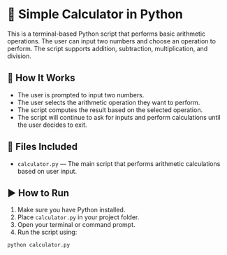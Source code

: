 # 🎯 Simple Calculator in Python

This is a terminal-based Python script that performs basic arithmetic operations. The user can input two numbers and choose an operation to perform. The script supports addition, subtraction, multiplication, and division.

## 📌 How It Works

- The user is prompted to input two numbers.
- The user selects the arithmetic operation they want to perform.
- The script computes the result based on the selected operation.
- The script will continue to ask for inputs and perform calculations until the user decides to exit.

## 📁 Files Included

- `calculator.py` — The main script that performs arithmetic calculations based on user input.

## ▶️ How to Run

1. Make sure you have Python installed.
2. Place `calculator.py` in your project folder.
3. Open your terminal or command prompt.
4. Run the script using:

```bash
python calculator.py

